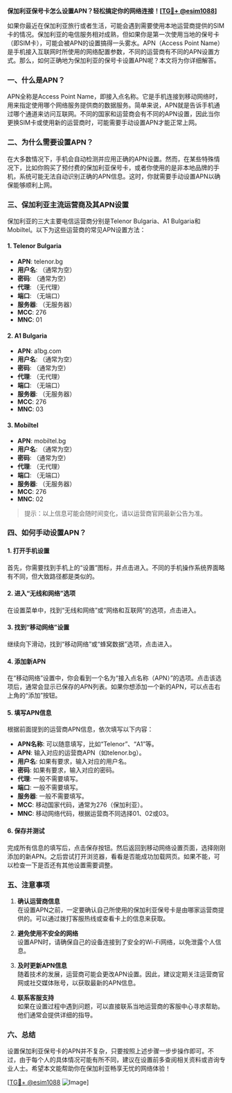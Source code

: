 **保加利亚保号卡怎么设置APN？轻松搞定你的网络连接！[[TG💪+ @esim1088](https://t.me/s/esim1088)]**

如果你最近在保加利亚旅行或者生活，可能会遇到需要使用本地运营商提供的SIM卡的情况。保加利亚的电信服务相对成熟，但如果你是第一次使用当地的保号卡（即SIM卡），可能会被APN的设置搞得一头雾水。APN（Access Point Name）是手机接入互联网时所使用的网络配置参数，不同的运营商有不同的APN设置方式。那么，如何正确地为保加利亚的保号卡设置APN呢？本文将为你详细解答。

### 一、什么是APN？

APN全称是Access Point Name，即接入点名称。它是手机连接到移动网络时，用来指定使用哪个网络服务提供商的数据服务。简单来说，APN就是告诉手机通过哪个通道来访问互联网。不同的国家和运营商会有不同的APN设置，因此当你更换SIM卡或使用新的运营商时，可能需要手动设置APN才能正常上网。

### 二、为什么需要设置APN？

在大多数情况下，手机会自动检测并应用正确的APN设置。然而，在某些特殊情况下，比如你购买了预付费的保加利亚保号卡，或者你使用的是非本地品牌的手机，系统可能无法自动识别正确的APN信息。这时，你就需要手动设置APN以确保能够顺利上网。

### 三、保加利亚主流运营商及其APN设置

保加利亚的三大主要电信运营商分别是Telenor Bulgaria、A1 Bulgaria和Mobiltel。以下为这些运营商的常见APN设置方法：

#### 1. Telenor Bulgaria
- **APN**: telenor.bg
- **用户名**: （通常为空）
- **密码**: （通常为空）
- **代理**: （无代理）
- **端口**: （无端口）
- **服务器**: （无服务器）
- **MCC**: 276
- **MNC**: 01

#### 2. A1 Bulgaria
- **APN**: a1bg.com
- **用户名**: （通常为空）
- **密码**: （通常为空）
- **代理**: （无代理）
- **端口**: （无端口）
- **服务器**: （无服务器）
- **MCC**: 276
- **MNC**: 03

#### 3. Mobiltel
- **APN**: mobiltel.bg
- **用户名**: （通常为空）
- **密码**: （通常为空）
- **代理**: （无代理）
- **端口**: （无端口）
- **服务器**: （无服务器）
- **MCC**: 276
- **MNC**: 02

> 提示：以上信息可能会随时间变化，请以运营商官网最新公告为准。

### 四、如何手动设置APN？

#### 1. 打开手机设置
首先，你需要找到手机上的“设置”图标，并点击进入。不同的手机操作系统界面略有不同，但大致路径都是类似的。

#### 2. 进入“无线和网络”选项
在设置菜单中，找到“无线和网络”或“网络和互联网”的选项，点击进入。

#### 3. 找到“移动网络”设置
继续向下滑动，找到“移动网络”或“蜂窝数据”选项，点击进入。

#### 4. 添加新APN
在“移动网络”设置中，你会看到一个名为“接入点名称（APN）”的选项。点击该选项后，通常会显示已保存的APN列表。如果你想添加一个新的APN，可以点击右上角的“添加”按钮。

#### 5. 填写APN信息
根据前面提到的运营商APN信息，依次填写以下内容：
- **APN名称**: 可以随意填写，比如“Telenor”、“A1”等。
- **APN**: 输入对应的运营商APN（如telenor.bg）。
- **用户名**: 如果有要求，输入对应的用户名。
- **密码**: 如果有要求，输入对应的密码。
- **代理**: 一般不需要填写。
- **端口**: 一般不需要填写。
- **服务器**: 一般不需要填写。
- **MCC**: 移动国家代码，通常为276（保加利亚）。
- **MNC**: 移动网络代码，根据运营商不同选择01、02或03。

#### 6. 保存并测试
完成所有信息的填写后，点击保存按钮。然后返回到移动网络设置页面，选择刚刚添加的新APN。之后尝试打开浏览器，看看是否能成功加载网页。如果不能，可以检查一下是否还有其他设置需要调整。

### 五、注意事项

1. **确认运营商信息**  
   在设置APN之前，一定要确认自己所使用的保加利亚保号卡是由哪家运营商提供的。可以通过拨打客服热线或查看卡上的信息来获取。

2. **避免使用不安全的网络**  
   设置APN时，请确保自己的设备连接到了安全的Wi-Fi网络，以免泄露个人信息。

3. **及时更新APN信息**  
   随着技术的发展，运营商可能会更改APN设置。因此，建议定期关注运营商官网或社交媒体账号，以获取最新的APN信息。

4. **联系客服支持**  
   如果在设置过程中遇到问题，可以直接联系当地运营商的客服中心寻求帮助。他们通常会提供详细的指导。

### 六、总结

设置保加利亚保号卡的APN并不复杂，只要按照上述步骤一步步操作即可。不过，由于每个人的具体情况可能有所不同，建议在设置前多查阅相关资料或咨询专业人士。希望本文能帮助你在保加利亚畅享无忧的网络体验！

[[TG💪+ @esim1088](https://t.me/s/esim1088) ![Image](https://i.postimg.cc/4NQfJmqS/Snipaste-2025-05-13-00-14-12.png)]